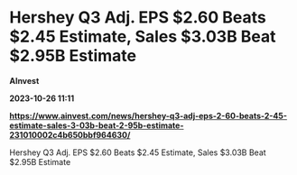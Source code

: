 # Hershey Q3 Adj. EPS $2.60 Beats $2.45 Estimate, Sales $3.03B Beat $2.95B Estimate
**AInvest**

**2023-10-26 11:11**

**https://www.ainvest.com/news/hershey-q3-adj-eps-2-60-beats-2-45-estimate-sales-3-03b-beat-2-95b-estimate-231010002c4b650bbf964630/**

Hershey Q3 Adj. EPS $2.60 Beats $2.45 Estimate, Sales $3.03B Beat $2.95B Estimate